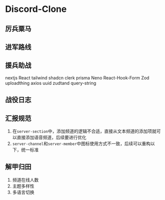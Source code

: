 # Discord-Clone

## 厉兵粟马

## 进军路线

## 援兵助战
nextjs
React
tailwind
shadcn
clerk
prisma
Neno
React-Hook-Form
Zod
uploadthing
axios
uuid
zudtand
query-string

## 战役日志

## 汇报规范
1. 在`server-section`中，添加频道的逻辑不合适，直接从文本频道的添加项就可以直接添加语音频道，后续要进行优化
2. `server-channel`和`server-member`中图标使用方式不一致，后续可以重构以下，统一标准  
## 解甲归田
1. 频道在线人数
2. 主题多样性
3. 多语言切换
